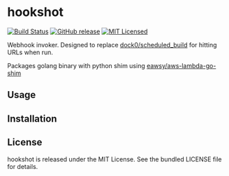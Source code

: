 hookshot
=========

[![Build Status](https://img.shields.io/circleci/project/akerl/hookshot/master.svg)](https://circleci.com/gh/akerl/hookshot)
[![GitHub release](https://img.shields.io/github/release/akerl/hookshot.svg)](https://github.com/akerl/hookshot/releases)
[![MIT Licensed](https://img.shields.io/badge/license-MIT-green.svg)](https://tldrlegal.com/license/mit-license)

Webhook invoker. Designed to replace [dock0/scheduled_build](https://github.com/dock0/scheduled_build) for hitting URLs when run.

Packages golang binary with python shim using [eawsy/aws-lambda-go-shim](https://github.com/eawsy/aws-lambda-go-shim)

## Usage

## Installation

## License

hookshot is released under the MIT License. See the bundled LICENSE file for details.
